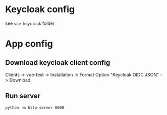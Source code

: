 # Keycloak config
see `vue-keycloak` folder

# App config
## Download keycloak client config
Clients -> vue-test -> Installation -> Format Option "Keycloak OIDC JSON" ->
Download
## Run server
`python -m http.server 8000`
